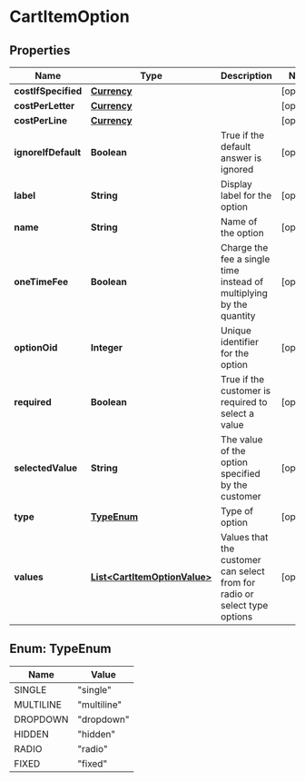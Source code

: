 

# CartItemOption


## Properties

| Name | Type | Description | Notes |
|------------ | ------------- | ------------- | -------------|
|**costIfSpecified** | [**Currency**](Currency.md) |  |  [optional] |
|**costPerLetter** | [**Currency**](Currency.md) |  |  [optional] |
|**costPerLine** | [**Currency**](Currency.md) |  |  [optional] |
|**ignoreIfDefault** | **Boolean** | True if the default answer is ignored |  [optional] |
|**label** | **String** | Display label for the option |  [optional] |
|**name** | **String** | Name of the option |  [optional] |
|**oneTimeFee** | **Boolean** | Charge the fee a single time instead of multiplying by the quantity |  [optional] |
|**optionOid** | **Integer** | Unique identifier for the option |  [optional] |
|**required** | **Boolean** | True if the customer is required to select a value |  [optional] |
|**selectedValue** | **String** | The value of the option specified by the customer |  [optional] |
|**type** | [**TypeEnum**](#TypeEnum) | Type of option |  [optional] |
|**values** | [**List&lt;CartItemOptionValue&gt;**](CartItemOptionValue.md) | Values that the customer can select from for radio or select type options |  [optional] |



## Enum: TypeEnum

| Name | Value |
|---- | -----|
| SINGLE | &quot;single&quot; |
| MULTILINE | &quot;multiline&quot; |
| DROPDOWN | &quot;dropdown&quot; |
| HIDDEN | &quot;hidden&quot; |
| RADIO | &quot;radio&quot; |
| FIXED | &quot;fixed&quot; |



